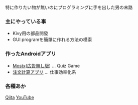 特に作りたい物が無いのにプログラミングに手を出した男の末路

### 主にやっている事

- Kivy用の部品開發
- GUI programを簡單に作れる方法の模索

### 作ったAndroidアプリ

- [Mostx](https://play.google.com/store/apps/details?id=jp.gottadiveintopython.mostx)([広告無し版](https://play.google.com/store/apps/details?id=jp.gottadiveintopython.mostx_noads)) ... Quiz Game 
- [注文計算アプリ](https://play.google.com/store/apps/details?id=jp.gottadiveintopython.chumon_kesan) ... 仕事効率化系

### 各種あか

[Qiita](https://qiita.com/gotta_dive_into_python)
[YouTube](https://www.youtube.com/channel/UCcu_WzusAoPX2cyi8K2N-0g)
